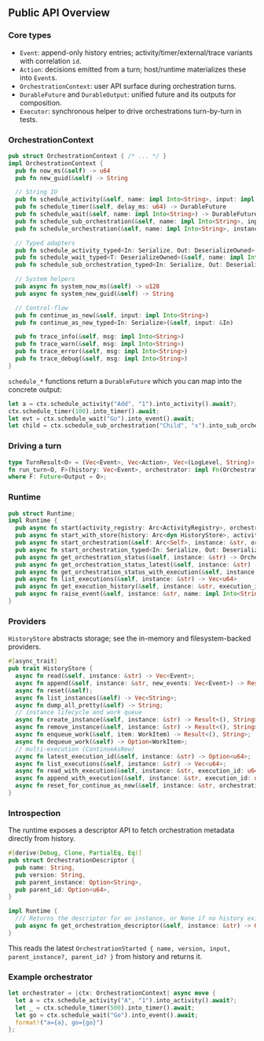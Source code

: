 ## Public API Overview

### Core types

- `Event`: append-only history entries; activity/timer/external/trace variants with correlation `id`.
- `Action`: decisions emitted from a turn; host/runtime materializes these into `Event`s.
- `OrchestrationContext`: user API surface during orchestration turns.
- `DurableFuture` and `DurableOutput`: unified future and its outputs for composition.
- `Executor`: synchronous helper to drive orchestrations turn-by-turn in tests.

### OrchestrationContext

```rust
pub struct OrchestrationContext { /* ... */ }
impl OrchestrationContext {
  pub fn now_ms(&self) -> u64
  pub fn new_guid(&self) -> String

  // String IO
  pub fn schedule_activity(&self, name: impl Into<String>, input: impl Into<String>) -> DurableFuture
  pub fn schedule_timer(&self, delay_ms: u64) -> DurableFuture
  pub fn schedule_wait(&self, name: impl Into<String>) -> DurableFuture
  pub fn schedule_sub_orchestration(&self, name: impl Into<String>, input: impl Into<String>) -> DurableFuture
  pub fn schedule_orchestration(&self, name: impl Into<String>, instance: impl Into<String>, input: impl Into<String>)

  // Typed adapters
  pub fn schedule_activity_typed<In: Serialize, Out: DeserializeOwned>(&self, name: impl Into<String>, input: &In) -> DurableFuture
  pub fn schedule_wait_typed<T: DeserializeOwned>(&self, name: impl Into<String>) -> DurableFuture
  pub fn schedule_sub_orchestration_typed<In: Serialize, Out: DeserializeOwned>(&self, name: impl Into<String>, input: &In) -> DurableFuture

  // System helpers
  pub async fn system_now_ms(&self) -> u128
  pub async fn system_new_guid(&self) -> String

  // Control-flow
  pub fn continue_as_new(&self, input: impl Into<String>)
  pub fn continue_as_new_typed<In: Serialize>(&self, input: &In)

  pub fn trace_info(&self, msg: impl Into<String>)
  pub fn trace_warn(&self, msg: impl Into<String>)
  pub fn trace_error(&self, msg: impl Into<String>)
  pub fn trace_debug(&self, msg: impl Into<String>)
}
```

`schedule_*` functions return a `DurableFuture` which you can map into the concrete output:

```rust
let a = ctx.schedule_activity("Add", "1").into_activity().await?;
ctx.schedule_timer(100).into_timer().await;
let evt = ctx.schedule_wait("Go").into_event().await;
let child = ctx.schedule_sub_orchestration("Child", "x").into_sub_orchestration().await?;
```

### Driving a turn

```rust
type TurnResult<O> = (Vec<Event>, Vec<Action>, Vec<(LogLevel, String)>, Option<O>);
fn run_turn<O, F>(history: Vec<Event>, orchestrator: impl Fn(OrchestrationContext) -> F) -> TurnResult<O>
where F: Future<Output = O>;
```

### Runtime

```rust
pub struct Runtime;
impl Runtime {
  pub async fn start(activity_registry: Arc<ActivityRegistry>, orchestration_registry: OrchestrationRegistry) -> Arc<Self>
  pub async fn start_with_store(history: Arc<dyn HistoryStore>, activity_registry: Arc<ActivityRegistry>, orchestration_registry: OrchestrationRegistry) -> Arc<Self>
  pub async fn start_orchestration(&self: Arc<Self>, instance: &str, orchestration_name: &str, input: impl Into<String>) -> Result<JoinHandle<(Vec<Event>, Result<String, String>)>, String>
  pub async fn start_orchestration_typed<In: Serialize, Out: DeserializeOwned>(&self: Arc<Self>, instance: &str, orchestration_name: &str, input: In) -> Result<JoinHandle<(Vec<Event>, Result<Out, String>)>, String>
  pub async fn get_orchestration_status(&self, instance: &str) -> OrchestrationStatus
  pub async fn get_orchestration_status_latest(&self, instance: &str) -> OrchestrationStatus
  pub async fn get_orchestration_status_with_execution(&self, instance: &str, execution_id: u64) -> OrchestrationStatus
  pub async fn list_executions(&self, instance: &str) -> Vec<u64>
  pub async fn get_execution_history(&self, instance: &str, execution_id: u64) -> Vec<Event>
  pub async fn raise_event(&self, instance: &str, name: impl Into<String>, data: impl Into<String>)
}
```

### Providers

`HistoryStore` abstracts storage; see the in-memory and filesystem-backed providers.

```rust
#[async_trait]
pub trait HistoryStore {
  async fn read(&self, instance: &str) -> Vec<Event>;
  async fn append(&self, instance: &str, new_events: Vec<Event>) -> Result<(), String>;
  async fn reset(&self);
  async fn list_instances(&self) -> Vec<String>;
  async fn dump_all_pretty(&self) -> String;
  // instance lifecycle and work queue
  async fn create_instance(&self, instance: &str) -> Result<(), String>;
  async fn remove_instance(&self, instance: &str) -> Result<(), String>;
  async fn enqueue_work(&self, item: WorkItem) -> Result<(), String>;
  async fn dequeue_work(&self) -> Option<WorkItem>;
  // multi-execution (ContinueAsNew)
  async fn latest_execution_id(&self, instance: &str) -> Option<u64>;
  async fn list_executions(&self, instance: &str) -> Vec<u64>;
  async fn read_with_execution(&self, instance: &str, execution_id: u64) -> Vec<Event>;
  async fn append_with_execution(&self, instance: &str, execution_id: u64, new_events: Vec<Event>) -> Result<(), String>;
  async fn reset_for_continue_as_new(&self, instance: &str, orchestration: &str, version: &str, input: &str, parent_instance: Option<&str>, parent_id: Option<u64>) -> Result<u64, String>;
}
```

### Introspection

The runtime exposes a descriptor API to fetch orchestration metadata directly from history.

```rust
#[derive(Debug, Clone, PartialEq, Eq)]
pub struct OrchestrationDescriptor {
  pub name: String,
  pub version: String,
  pub parent_instance: Option<String>,
  pub parent_id: Option<u64>,
}

impl Runtime {
  /// Returns the descriptor for an instance, or None if no history exists.
  pub async fn get_orchestration_descriptor(&self, instance: &str) -> Option<OrchestrationDescriptor>;
}
```

This reads the latest `OrchestrationStarted { name, version, input, parent_instance?, parent_id? }` from history and returns it.

### Example orchestrator

```rust
let orchestrator = |ctx: OrchestrationContext| async move {
  let a = ctx.schedule_activity("A", "1").into_activity().await?;
  let _ = ctx.schedule_timer(500).into_timer().await;
  let go = ctx.schedule_wait("Go").into_event().await;
  format!("a={a}, go={go}")
};
```


